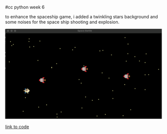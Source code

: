 #cc python week 6

to enhance the spaceship game, i added a twinkling stars background and some noises for the space ship shooting and explosion. 

![picture of game](./assets/pic.png)

[link to code](https://github.com/lethinix/cc-python2.2/blob/main/pygame/assignment.py)